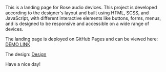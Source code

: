 This is a landing page for Bose audio devices. This project is developed according to the designer's layout and built using HTML, SCSS, and JavaScript, with different interactive elements like buttons, forms, menus, and is designed to be responsive and accessible on a wide range of devices.

The landing page is deployed on GitHub Pages and can be viewed here: [DEMO LINK](https://danylo-dobrovolskyi.github.io/bose-landing/)

The design: [Design](https://www.figma.com/file/OMjQNb3hg1LKMV4OwyQ3Ao/BOSE?type=design)

Have a nice day!
